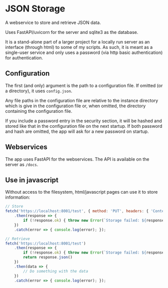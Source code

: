 # JSON Storage

A webservice to store and retrieve JSON data.

Uses FastAPI/uvicorn for the server and sqlite3 as the database.

It is a stand-alone part of a larger project for a locally run server as an
interface (through html) to some of my scripts. As such, it is meant as a
single-user service and only uses a password (via http basic authentication)
for authentication.

## Configuration

The first (and only) argument is the path to a configuration file. If omitted
(or a directory), it uses `config.json`.

Any file paths in the configuration file are relative to the instance directory
which is give in the configuration file or, when omitted, the directory
containing the configuration file.

If you include a password entry in the security section, it will be hashed and
stored like that in the configuration file on the next startup.
If both password and hash are omitted, the app will ask for a new password on
startup.

## Webservices

The app uses FastAPI for the webservices. The API is available on the server
as `/docs`.

## Use in javascript

Without access to the filesystem, html/javascript pages can use it to store
information:

```javascript
// Store
fetch('https://localhost:8001/test', { method: 'PUT', headers: { 'Content-Type': 'application/json' }, body: JSON.stringify(data) })
	.then(response => {
		if (!response.ok) { throw new Error(`Storage failed: ${response.status} - ${response.statusText}`); }
	})
	.catch(error => { console.log(error); });

// Retrieve
fetch('https://localhost:8001/test')
	.then(response => {
		if (!response.ok) { throw new Error(`Storage failed: ${response.status} - ${response.statusText}`); }
		return response.json()
	})
	.then(data => {
		// Do something with the data
	})
	.catch(error => { console.log(error); });
```
